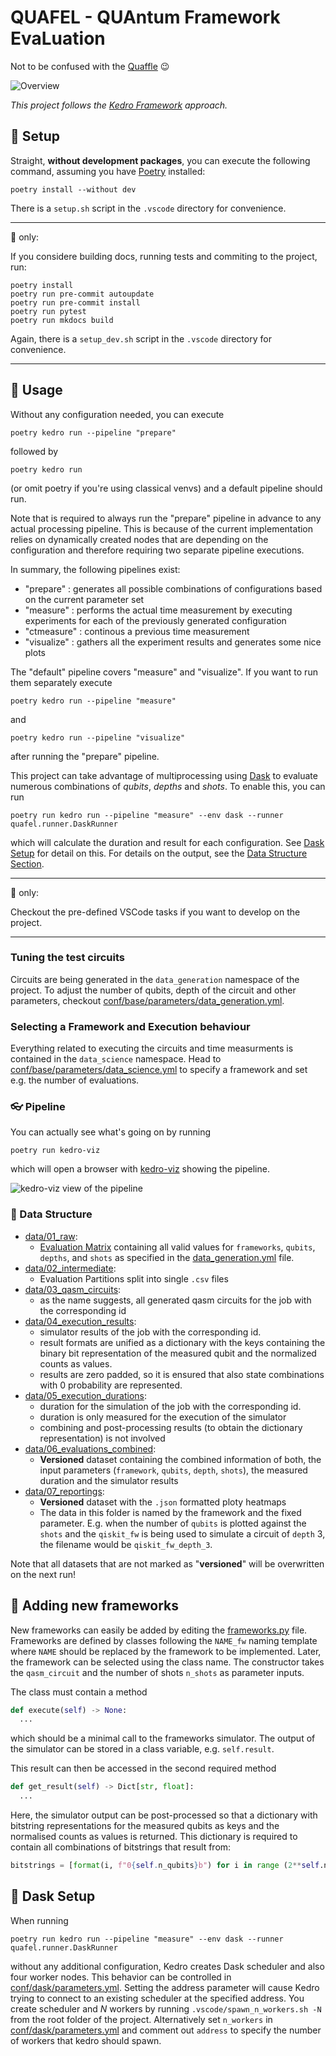 # QUAFEL - QUAntum Framework EvaLuation

Not to be confused with the [Quaffle](https://harrypotter.fandom.com/wiki/Quaffle) :wink:

![Overview](docs/overview.png)

*This project follows the [Kedro Framework](https://kedro.org/) approach.*

## :hammer: Setup

Straight, **without development packages**, you can execute the following command, assuming you have [Poetry](https://python-poetry.org/) installed:
```
poetry install --without dev
```
There is a ```setup.sh``` script in the ```.vscode``` directory for convenience.

***

:construction: only:

If you considere building docs, running tests and commiting to the project, run:
```
poetry install
poetry run pre-commit autoupdate
poetry run pre-commit install
poetry run pytest
poetry run mkdocs build
```
Again, there is a ```setup_dev.sh``` script in the ```.vscode``` directory for convenience.

***

## :rocket: Usage

Without any configuration needed, you can execute
```
poetry kedro run --pipeline "prepare"
```
followed by
```
poetry kedro run
```
(or omit poetry if you're using classical venvs) and a default pipeline should run.

Note that is required to always run the "prepare" pipeline in advance to any actual processing pipeline.
This is because of the current implementation relies on dynamically created nodes that are depending on the configuration and therefore requiring two separate pipeline executions.

In summary, the following pipelines exist:
- "prepare" : generates all possible combinations of configurations based on the current parameter set
- "measure" : performs the actual time measurement by executing experiments for each of the previously generated configuration
- "ctmeasure" : continous a previous time measurement
- "visualize" : gathers all the experiment results and generates some nice plots

The "default" pipeline covers "measure" and "visualize".
If you want to run them separately execute
```
poetry kedro run --pipeline "measure"
```
and
```
poetry kedro run --pipeline "visualize"
```
after running the "prepare" pipeline.

This project can take advantage of multiprocessing using [Dask](dask.org/) to evaluate numerous combinations of *qubits*, *depths* and *shots*.
To enable this, you can run
```
poetry run kedro run --pipeline "measure" --env dask --runner quafel.runner.DaskRunner
```
which will calculate the duration and result for each configuration.
See [Dask Setup](#runner-dask-setup) for detail on this.
For details on the output, see the [Data Structure Section](#floppy_disk-data-structure).


***
:construction: only:

Checkout the pre-defined VSCode tasks if you want to develop on the project.

***
### Tuning the test circuits

Circuits are being generated in the ```data_generation``` namespace of the project.
To adjust the number of qubits, depth of the circuit and other parameters, checkout [conf/base/parameters/data_generation.yml](/conf/base/parameters/data_generation.yml).

### Selecting a Framework and Execution behaviour

Everything related to executing the circuits and time measurments is contained in the ```data_science``` namespace.
Head to [conf/base/parameters/data_science.yml](/conf/base/parameters/data_science.yml) to specify a framework and set e.g. the number of evaluations.

### :eyeglasses: Pipeline

You can actually see what's going on by running
```
poetry run kedro-viz
```
which will open a browser with [kedro-viz](https://github.com/kedro-org/kedro-viz) showing the pipeline.

![kedro-viz view of the pipeline](docs/kedro_view.png)

### :floppy_disk: Data Structure

- [data/01_raw](data/01_raw):
  - [Evaluation Matrix](data/01_raw/dataset.json) containing all valid values for ```frameworks```, ```qubits```, ```depths```, and ```shots``` as specified in the [data_generation.yml](conf/base/parameters/data_generation.yml) file.
- [data/02_intermediate](data/02_intermediate):
  - Evaluation Partitions split into single ```.csv``` files
- [data/03_qasm_circuits](data/03_qasm_circuits/):
  - as the name suggests, all generated qasm circuits for the job with the corresponding id
- [data/04_execution_results](data/04_execution_results/):
  - simulator results of the job with the corresponding id.
  - result formats are unified as a dictionary with the keys containing the binary bit representation of the measured qubit and the normalized counts as values.
  - results are zero padded, so it is ensured that also state combinations with $0$ probability are represented.
- [data/05_execution_durations](data/05_execution_durations/):
  - duration for the simulation of the job with the corresponding id.
  - duration is only measured for the execution of the simulator
  - combining and post-processing results (to obtain the dictionary representation) is not involved
- [data/06_evaluations_combined](data/06_evaluations_combined/):
  - **Versioned** dataset containing the combined information of both, the input parameters (```framework```, ```qubits```, ```depth```, ```shots```), the measured duration and the simulator results
- [data/07_reportings](data/07_reporting):
  - **Versioned** dataset with the ```.json``` formatted ploty heatmaps
  - The data in this folder is named by the framework and the fixed parameter. E.g. when the number of ```qubits``` is plotted against the ```shots``` and the ```qiskit_fw``` is being used to simulate a circuit of ```depth``` $3$, the filename would be ```qiskit_fw_depth_3```.

Note that all datasets that are not marked as "**versioned**" will be overwritten on the next run!

## :construction: Adding new frameworks

New frameworks can easily be added by editing the [frameworks.py](src/quafel/pipelines/data_science/frameworks.py) file.
Frameworks are defined by classes following the ```NAME_fw``` naming template where ```NAME``` should be replaced by the framework to be implemented.
Later, the framework can be selected using the class name.
The constructor takes the ```qasm_circuit``` and the number of shots ```n_shots``` as parameter inputs.

The class must contain a method
```python
def execute(self) -> None:
  ...
```
which should be a minimal call to the frameworks simulator.
The output of the simulator can be stored in a class variable, e.g. ```self.result```.

This result can then be accessed in the second required method 
```python
def get_result(self) -> Dict[str, float]:
  ...
```
Here, the simulator output can be post-processed so that a dictionary with bitstring representations for the measured qubits as keys and the normalised counts as values is returned.
This dictionary is required to contain all combinations of bitstrings that result from:

```python
bitstrings = [format(i, f"0{self.n_qubits}b") for i in range (2**self.n_qubits)]
```

## :runner: Dask Setup

When running
```
poetry run kedro run --pipeline "measure" --env dask --runner quafel.runner.DaskRunner
```
without any additional configuration, Kedro creates Dask scheduler and also four worker nodes.
This behavior can be controlled in [conf/dask/parameters.yml](conf/dask/parameters.yml).
Setting the address parameter will cause Kedro trying to connect to an existing scheduler at the specified address.
You create scheduler and $N$ workers by running `.vscode/spawn_n_workers.sh -N` from the root folder of the project.
Alternatively set `n_workers` in [conf/dask/parameters.yml](conf/dask/parameters.yml) and comment out `address` to specify the number of workers that kedro should spawn.